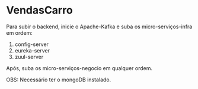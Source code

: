 # VendasCarro

Para subir o backend, inicie o Apache-Kafka e suba os micro-serviços-infra em ordem:
1) config-server
2) eureka-server
3) zuul-server

Após, suba os micro-serviços-negocio em qualquer ordem.

OBS: Necessário ter o mongoDB instalado.
